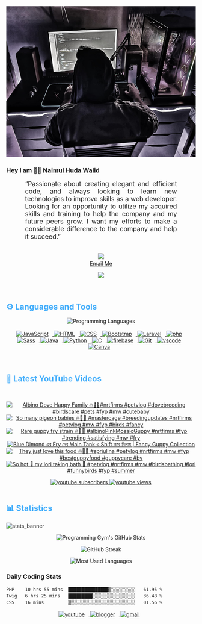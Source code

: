 <!-- ![github_cover_banner](https://www.digitalsolutionservices.com/img/services/web%20development.gif)-->

<div align="center" style="display:block;">
    <img height="400px" width="100%" alt="github cover banner" src="https://raw.githubusercontent.com/NaimulHudaWalid/NaimulHudaWalid/main/272276268_3114779035434264_920860974401480824_n.jpg"/> 
</div>

### Hey I am [👨🏻‍][facebook] [Naimul Huda Walid][youtube]



<p align:"center" style="text-align: justify; margin: 0 50px; font-size: 17px;" >
   “Passionate about creating elegant and efficient code, and always looking to learn new technologies to improve skills as a web developer. Looking for an opportunity to utilize my acquired skills and training to help the company and my future peers grow. I want my efforts to make a considerable difference to the company and help it succeed.”
<br>
<br>
<div align="center">

![](https://visitor-badge.glitch.me/badge?page_id=NaimulHudaWalid)
    <br />
[Email Me](mailto:dev.naimulhuda@gmail.com)
</div>
</p>
<!-- Typing SVG by DenverCoder1 - https://github.com/DenverCoder1/readme-typing-svg -->
<p align="center">
<!--   <a href="https://github.com/DenverCoder1/readme-typing-svg"> -->
    <img src="https://readme-typing-svg.herokuapp.com?color=E22FE4&width=380&height=45&lines=Open-Source+Enthusiast;Learning+In+Public;Empowering+Others;Nice+To+Meet+You+...&center=true"></a>

</p>
<br>
<!-- Languages and Tools -->

<h2 style="color: #44AEFB">⚙️ Languages and Tools</h2>
<div align="center" style="display:block;">
    <img width="100px" alt="Programming Languages" src="https://user-images.githubusercontent.com/78341798/194531121-47b0119a-ce00-439d-b586-125f86acb098.png"/> 
</div>
<br>   
<!-- Icons Resources -->
<!-- https://devicon.dev/ -->
<!-- https://cdn.jsdelivr.net/npm/simple-icons@v3/icons/ -->
<div align="center">
  <a href="https://developer.mozilla.org/en-US/docs/Web/JavaScript" target="_blank" rel="noreferrer">
      <img  alt="JavaScript" height="50px" style="padding-right:10px;" src="https://cdn.jsdelivr.net/gh/devicons/devicon/icons/javascript/javascript-plain.svg"/>
  </a>
  
 
  <a href="https://developer.mozilla.org/en-US/docs/Web/HTML" target="_blank" rel="noreferrer">
      <img  alt="HTML" height="50px" style="padding-right:10px;" src="https://cdn.jsdelivr.net/gh/devicons/devicon/icons/html5/html5-original.svg"/>
  </a>
  <a href="https://developer.mozilla.org/en-US/docs/Web/CSS" target="_blank" rel="noreferrer">
      <img  alt="CSS" height="50px" style="padding-right:10px;" src="https://cdn.jsdelivr.net/gh/devicons/devicon/icons/css3/css3-original.svg"/>
  </a>
  <a href="https://getbootstrap.com/" target="_blank" rel="noreferrer">
      <img  alt="Bootstrap" height="50px" style="padding-right:10px;" src="https://cdn.jsdelivr.net/gh/devicons/devicon/icons/bootstrap/bootstrap-original.svg"/>
  </a> 
  <a href="https://laravel.com/" target="_blank" rel="noreferrer">
      <img  alt="Laravel" height="50px" style="padding-right:10px;" src="https://cdn.jsdelivr.net/gh/devicons/devicon/icons/laravel/laravel-plain.svg"/>
  </a>
  <a href="https://www.php.net/" target="_blank" rel="noreferrer">
      <img  alt="php" height="50px" style="padding-right:10px;" src="https://cdn.jsdelivr.net/gh/devicons/devicon/icons/php/php-original.svg"/>
  </a>
  <a href="https://sass-lang.com/" target="_blank" rel="noreferrer">
      <img  alt="Sass" height="50px" style="padding-right:10px;" src="https://cdn.jsdelivr.net/gh/devicons/devicon/icons/sass/sass-original.svg"/>
  </a>
  <a href="https://www.java.com/en/" target="_blank" rel="noreferrer">
      <img  alt="Java" height="50px" style="padding-right:10px;" src="https://cdn.jsdelivr.net/gh/devicons/devicon/icons/java/java-original.svg"/>
  </a>    
  <a href="https://www.python.org/" target="_blank" rel="noreferrer">
      <img  alt="Python" height="50px" style="padding-right:10px;" src="https://cdn.jsdelivr.net/gh/devicons/devicon/icons/python/python-original.svg"/>
  </a>
  <a href="https://www.cprogramming.com/" target="_blank" rel="noreferrer">
      <img  alt="C" height="50px" style="padding-right:10px;" src="https://cdn.jsdelivr.net/gh/devicons/devicon/icons/c/c-original.svg"/>
  </a>
  
  <a href="https://firebase.google.com/" target="_blank" rel="noreferrer">
      <img  alt="firebase" height="50px" style="padding-right:10px;" src="https://cdn.jsdelivr.net/gh/devicons/devicon/icons/firebase/firebase-plain.svg"/>
  </a>
 
  <a href="https://git-scm.com/" target="_blank" rel="noreferrer">
      <img  alt="Git" height="50px" style="padding-right:10px;" src="https://cdn.jsdelivr.net/gh/devicons/devicon/icons/git/git-original.svg"/>
  </a>
  
  <a href="https://code.visualstudio.com/" target="_blank" rel="noreferrer">
      <img  alt="vscode" height="50px" style="padding-right:10px;"src="https://cdn.jsdelivr.net/gh/devicons/devicon/icons/vscode/vscode-original.svg"/>
  </a>
  <a href="https://www.canva.com/" target="_blank" rel="noreferrer">
      <img  alt="Canva" height="50px" style="padding-right:10px;" src="https://cdn.jsdelivr.net/gh/devicons/devicon/icons/canva/canva-original.svg"/> 
  </a>
</div>
<br>
<br>

<!-- Latest YouTube Videos -->

<h2 style="color: #44AEFB">🎦 Latest YouTube Videos</h2>
<br />

<!-- Resource/Reference: https://github.com/DenverCoder1/github-readme-youtube-cards -->
<div class="youtube videos cards" align="center">

<!-- BEGIN YOUTUBE-CARDS -->
[![Albino Dove Happy Family 🔥🖤💯#nrtfirms #petvlog #dovebreeding #birdscare #pets #fyp #mw #cutebaby](https://ytcards.demolab.com/?id=bHawb5ovXis&title=Albino+Dove+Happy+Family+%F0%9F%94%A5%F0%9F%96%A4%F0%9F%92%AF%23nrtfirms+%23petvlog+%23dovebreeding+%23birdscare+%23pets+%23fyp+%23mw+%23cutebaby&lang=en&timestamp=1712581379&background_color=%230d1117&title_color=%23ffffff&stats_color=%23dedede&max_title_lines=1&width=250&border_radius=5 "Albino Dove Happy Family 🔥🖤💯#nrtfirms #petvlog #dovebreeding #birdscare #pets #fyp #mw #cutebaby")](https://www.youtube.com/watch?v=bHawb5ovXis)
[![So many pigeon babies 🔥💯🖤 #mastercage #breedingupdates #nrtfirms #petvlog #mw #fyp #birds #fancy](https://ytcards.demolab.com/?id=r2T929P7hCU&title=So+many+pigeon+babies+%F0%9F%94%A5%F0%9F%92%AF%F0%9F%96%A4+%23mastercage+%23breedingupdates+%23nrtfirms+%23petvlog+%23mw+%23fyp+%23birds+%23fancy&lang=en&timestamp=1712543540&background_color=%230d1117&title_color=%23ffffff&stats_color=%23dedede&max_title_lines=1&width=250&border_radius=5 "So many pigeon babies 🔥💯🖤 #mastercage #breedingupdates #nrtfirms #petvlog #mw #fyp #birds #fancy")](https://www.youtube.com/watch?v=r2T929P7hCU)
[![Rare guppy fry strain 🔥💯🖤 #albinoPinkMosaicGuppy #nrtfirms #fyp #trending #satisfying #mw #fry](https://ytcards.demolab.com/?id=BXaSx1SyGoM&title=Rare+guppy+fry+strain+%F0%9F%94%A5%F0%9F%92%AF%F0%9F%96%A4+%23albinoPinkMosaicGuppy+%23nrtfirms+%23fyp+%23trending+%23satisfying+%23mw+%23fry&lang=en&timestamp=1712538732&background_color=%230d1117&title_color=%23ffffff&stats_color=%23dedede&max_title_lines=1&width=250&border_radius=5 "Rare guppy fry strain 🔥💯🖤 #albinoPinkMosaicGuppy #nrtfirms #fyp #trending #satisfying #mw #fry")](https://www.youtube.com/watch?v=BXaSx1SyGoM)
[![Blue Dimond এর Fry দের Main Tank এ Shift করে দিলাম | Fancy Guppy Collection](https://ytcards.demolab.com/?id=YOapIGA6pts&title=Blue+Dimond+%E0%A6%8F%E0%A6%B0+Fry+%E0%A6%A6%E0%A7%87%E0%A6%B0+Main+Tank+%E0%A6%8F+Shift+%E0%A6%95%E0%A6%B0%E0%A7%87+%E0%A6%A6%E0%A6%BF%E0%A6%B2%E0%A6%BE%E0%A6%AE+%7C+Fancy+Guppy+Collection&lang=en&timestamp=1712511438&background_color=%230d1117&title_color=%23ffffff&stats_color=%23dedede&max_title_lines=1&width=250&border_radius=5 "Blue Dimond এর Fry দের Main Tank এ Shift করে দিলাম | Fancy Guppy Collection")](https://www.youtube.com/watch?v=YOapIGA6pts)
[![They just love this food 🔥🖤💯 #spriulina #petvlog #nrtfirms #mw #fyp #bestguppyfood #guppycare #bv](https://ytcards.demolab.com/?id=RwyufuCrMOY&title=They+just+love+this+food+%F0%9F%94%A5%F0%9F%96%A4%F0%9F%92%AF+%23spriulina+%23petvlog+%23nrtfirms+%23mw+%23fyp+%23bestguppyfood+%23guppycare+%23bv&lang=en&timestamp=1712503491&background_color=%230d1117&title_color=%23ffffff&stats_color=%23dedede&max_title_lines=1&width=250&border_radius=5 "They just love this food 🔥🖤💯 #spriulina #petvlog #nrtfirms #mw #fyp #bestguppyfood #guppycare #bv")](https://www.youtube.com/watch?v=RwyufuCrMOY)
[![So hot 🥵 my lori taking bath 🛀 #petvlog #nrtfirms #mw #birdsbathing #lori #funnybirds #fyp #summer](https://ytcards.demolab.com/?id=UibLxoaipMA&title=So+hot+%F0%9F%A5%B5+my+lori+taking+bath+%F0%9F%9B%80+%23petvlog+%23nrtfirms+%23mw+%23birdsbathing+%23lori+%23funnybirds+%23fyp+%23summer&lang=en&timestamp=1712475327&background_color=%230d1117&title_color=%23ffffff&stats_color=%23dedede&max_title_lines=1&width=250&border_radius=5 "So hot 🥵 my lori taking bath 🛀 #petvlog #nrtfirms #mw #birdsbathing #lori #funnybirds #fyp #summer")](https://www.youtube.com/watch?v=UibLxoaipMA)
<!-- END YOUTUBE-CARDS -->
</div>

<!-- Begin Youtube Buttons -->
<!-- Resource/Reference:  https://github.com/DenverCoder1/custom-icon-badges -->
<div class="youtube buttons" align="center">
    <a href="https://www.youtube.com/channel/UCa3YaFwzSII0kKg3Nads2dQ"  target="_blank">
        <img alt="youtube subscribers" src="https://img.shields.io/youtube/channel/subscribers/UCa3YaFwzSII0kKg3Nads2dQ?logo=youtube&logoColor=red&style=for-the-badge"/>
    </a> 
    <a href="https://www.youtube.com/channel/UCa3YaFwzSII0kKg3Nads2dQ"  target="_blank">
        <img alt="youtube views" src="https://custom-icon-badges.demolab.com/youtube/channel/views/UCa3YaFwzSII0kKg3Nads2dQ?color=%23E05D44&logo=eye&logoColor=white&style=for-the-badge&labelColor=#555555"/>
    </a> 
</div>
<br>
<!-- End Youtube Buttons -->

<!-- Statistics -->

<h2 style="color: #44AEFB">📊 Statistics</h2>

![stats_banner](https://user-images.githubusercontent.com/78341798/194534778-d662496c-ae00-4e8d-ae9b-b90912054e7f.gif)

<!-- Begin Stats Cards -->
<!-- Resources:  -->
<!-- Github & Languages Stats: https://github.com/naimul15-12090/github-readme-stats --> 
<!-- Streak Stats: https://github.com/denvercoder1/github-readme-streak-stats -->
<!-- Change the value after ?username= to your GitHub username. -->
<div class="stats" align="center">

![Programming Gym's GitHub Stats](https://github-readme-stats.vercel.app/api?username=NaimulHudaWalid&hide=stars&count_private=true&show_icons=true&theme=algolia&border_radius=20)

![GitHub Streak](https://streak-stats.demolab.com?user=NaimulHudaWalid&count_private=true&theme=algolia&border_radius=22)

![Most Used Languages](https://github-readme-stats.vercel.app/api/top-langs/?username=NaimulHudaWalid&langs_count=8&layout=compact&show_icons=true&theme=algolia&border_radius=20)
    
<!-- ![Top Langs](https://github-readme-stats.vercel.app/api/top-langs/?username=naimul15-12090&langs_count=8) -->
<!-- [![Top Langs](https://github-readme-stats.vercel.app/api/top-langs/?username=naimul15-12090&layout=compact)](https://github.com/anuraghazra/github-readme-stats)
 -->
    
</div>
<!--  End Stats Cards -->



### Daily Coding Stats
<!--START_SECTION:waka-->

```txt
PHP    10 hrs 55 mins  ███████████████▒░░░░░░░░░   61.95 %
Twig   6 hrs 25 mins   █████████░░░░░░░░░░░░░░░░   36.48 %
CSS    16 mins         ▒░░░░░░░░░░░░░░░░░░░░░░░░   01.56 %
```

<!--END_SECTION:waka-->
<!-- Begin Footer -->
<!-- Icons Resources -->
<!-- https://devicon.dev/ -->
<div class="footer" align="center" style="margin:15px;">
    <a href="https://www.youtube.com/channel/UCa3YaFwzSII0kKg3Nads2dQ" target="_blank">
        <img  style="margin:0 10px 10px 0;" src="https://user-images.githubusercontent.com/78341798/194531650-698ef1b1-9cbd-4b4f-96ef-5a2ec4b5d7e6.svg" alt="youtube" width="40px"/>
    </a>
    <a href="https://www.linkedin.com/in/naimulhudawalid/" target="_blank">
        <img style="margin:0 10px 10px 0;" src="https://user-images.githubusercontent.com/78341798/194531458-b5dfeb1b-bad5-4dfa-909a-2e402262db9a.svg" alt="blogger" width="40px"/>
    </a>
    <a href="mailto:dev.naimulhuda@gmail.com" target="_blank">
        <img style="margin:0 10px 10px 0;" src="https://user-images.githubusercontent.com/78341798/194531383-ddb2b774-5bb9-491c-b601-4a4a7d9792fb.svg" alt="gmail" width="40px"/>
    </a>
</div>
<!-- End Footer -->

[youtube]: https://www.youtube.com/channel/UCa3YaFwzSII0kKg3Nads2dQ
[facebook]: https://www.facebook.com/profile.php?id=100007065945838
